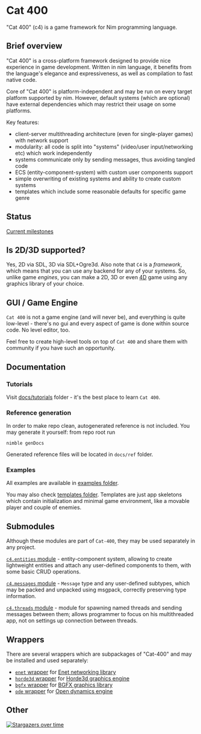 # Cat 400

"Cat 400" (c4) is a game framework for Nim programming language.

## Brief overview

"Cat 400" is a cross-platform framework designed to provide nice experience in game development. Written in nim language, it benefits from the language's elegance and expressiveness, as well as compilation to fast native code.

Core of "Cat 400" is platform-independent and may be run on every target platform supported by nim. However, default systems (which are optional) have external dependencies which may restrict their usage on some platforms.

Key features:
- client-server multithreading architecture (even for single-player games) with network support
- modularity: all code is split into "systems" (video/user input/networking etc) which work independently
- systems communicate only by sending messages, thus avoiding tangled code
- ECS (entity-component-system) with custom user components support
- simple overwriting of existing systems and ability to create custom systems
- templates which include some reasonable defaults for specific game genre

## Status

[Current milestones](https://github.com/c0ntribut0r/cat-400/milestones)

## Is 2D/3D supported?

Yes, 2D via SDL, 3D via SDL+Ogre3d. Also note that `C4` is a _framework_, which means that you can use any backend for any of your systems. So, unlike game _engines_, you can make a 2D, 3D or even [4D](https://www.youtube.com/watch?v=0t4aKJuKP0Q) game using any graphics library of your choice.

## GUI / Game Engine

`Cat 400` is not a game engine (and will never be), and everything is quite low-level - there's no gui and every aspect of game is done within source code. No level editor, too.

Feel free to create high-level tools on top of `Cat 400` and share them with community if you have such an opportunity.

## Documentation

### Tutorials

Visit [docs/tutorials](docs/tutorials/) folder - it's the best place to learn `Cat 400`.

### Reference generation

In order to make repo clean, autogenerated reference is not included. You may generate it yourself: from repo root run

```
nimble genDocs
```

Generated reference files will be located in `docs/ref` folder.

### Examples

All examples are available in [examples folder](c4/examples).

You may also check [templates folder](c4/templates). Templates are just app skeletons which contain initialization and minimal game environment, like a movable player and couple of enemies.

## Submodules

Although these modules are part of `Cat-400`, they may be used separately in any project.

[`c4.entities` module](c4/entities.nim) - entity-component system, allowing to create lightweight entities and attach any user-defined components to them, with some basic CRUD operations.

[`c4.messages` module](c4/messages.nim) - `Message` type and any user-defined subtypes, which may be packed and unpacked using msgpack, correctly preserving type information.

[`c4.threads` module](c4/threads.nim) - module for spawning named threads and sending messages between them; allows programmer to focus on his multithreaded app, not on settings up connection between threads.

## Wrappers

There are several wrappers which are subpackages of "Cat-400" and may be installed and used separately:

* [`enet` wrapper](c4/lib/enet) for [Enet networking library](http://enet.bespin.org/)
* [`horde3d` wrapper](c4/lib/horde3d) for [Horde3d graphics engine](http://horde3d.org/)
* [`bgfx` wrapper](c4/lib/bgfx) for [BGFX graphics library](https://github.com/bkaradzic/bgfx)
* [`ode` wrapper](c4/lib/ode) for [Open dynamics engine](https://www.ode.org/)

## Other

[![Stargazers over time](https://starchart.cc/c0ntribut0r/cat-400.svg)](https://starchart.cc/c0ntribut0r/cat-400)
